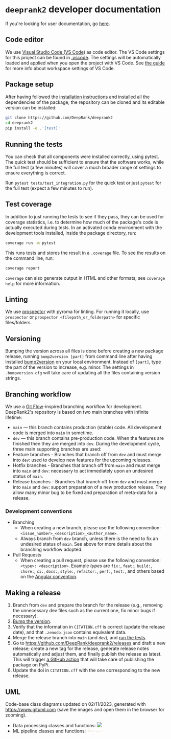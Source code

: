 # `deeprank2` developer documentation

If you're looking for user documentation, go [here](README.md).

## Code editor

We use [Visual Studio Code (VS Code)](https://code.visualstudio.com/) as code editor.
The VS Code settings for this project can be found in [.vscode](.vscode).
The settings will be automatically loaded and applied when you open the project with VS Code.
See [the guide](https://code.visualstudio.com/docs/getstarted/settings) for more info about workspace settings of VS Code.

## Package setup

After having followed the [installation instructions](https://github.com/DeepRank/deeprank2#installation) and installed all the dependencies of the package, the repository can be cloned and its editable version can be installed:

```bash
git clone https://github.com/DeepRank/deeprank2
cd deeprank2
pip install -e .'[test]'
```

## Running the tests

You can check that all components were installed correctly, using pytest.
The quick test should be sufficient to ensure that the software works, while the full test (a few minutes) will cover a much broader range of settings to ensure everything is correct.

Run `pytest tests/test_integration.py` for the quick test or just `pytest` for the full test (expect a few minutes to run).

## Test coverage

In addition to just running the tests to see if they pass, they can be used for coverage statistics, i.e. to determine how much of the package's code is actually executed during tests. In an activated conda environment with the development tools installed, inside the package directory, run:

```bash
coverage run -m pytest
```

This runs tests and stores the result in a `.coverage` file. To see the results on the command line, run:

```bash
coverage report
```

`coverage` can also generate output in HTML and other formats; see `coverage help` for more information.

## Linting

We use [prospector](https://pypi.org/project/prospector/) with pyroma for linting. For running it locally, use `prospector` or `prospector <filepath_or_folderpath>` for specific files/folders.

## Versioning

Bumping the version across all files is done before creating a new package release, running `bump2version [part]` from command line after having installed [bump2version](https://pypi.org/project/bump2version/) on your local environment. Instead of `[part]`, type the part of the version to increase, e.g. minor. The settings in `.bumpversion.cfg` will take care of updating all the files containing version strings.

## Branching workflow

We use a [Git Flow](https://nvie.com/posts/a-successful-git-branching-model/)-inspired branching workflow for development. DeepRank2's repository is based on two main branches with infinite lifetime:
- `main` — this branch contains production (stable) code. All development code is merged into `main` in sometime.
- `dev` — this branch contains pre-production code. When the features are finished then they are merged into `dev`.
During the development cycle, three main supporting branches are used:
- Feature branches - Branches that branch off from `dev` and must merge into `dev`: used to develop new features for the upcoming releases. 
- Hotfix branches - Branches that branch off from `main` and must merge into `main` and `dev`: necessary to act immediately upon an undesired status of `main`.
- Release branches - Branches that branch off from `dev` and must merge into `main` and `dev`: support preparation of a new production release. They allow many minor bug to be fixed and preparation of meta-data for a release.

### Development conventions 

- Branching
  - When creating a new branch, please use the following convention: `<issue_number>_<description>_<author_name>`.
  - Always branch from `dev` branch, unless there is the need to fix an undesired status of `main`. See above for more details about the branching workflow adopted. 
- Pull Requests
  - When creating a pull request, please use the following convention: `<type>: <description>`. Example _types_ are `fix:`, `feat:`, `build:`, `chore:`, `ci:`, `docs:`, `style:`, `refactor:`, `perf:`, `test:`, and others based on the [Angular convention](https://github.com/angular/angular/blob/22b96b9/CONTRIBUTING.md#-commit-message-guidelines).

## Making a release 

1. Branch from `dev` and prepare the branch for the release (e.g., removing the unnecessary dev files such as the current one, fix minor bugs if necessary).
2. [Bump the version](https://github.com/DeepRank/deeprank2/blob/dev/README.dev.md#versioning). 
3. Verify that the information in `CITATION.cff` is correct (update the release date), and that `.zenodo.json` contains equivalent data.
5. Merge the release branch into `main` (and `dev`), and [run the tests](https://github.com/DeepRank/deeprank2/blob/dev/README.dev.md#running-the-tests).
6. Go to https://github.com/DeepRank/deeprank2/releases and draft a new release; create a new tag for the release, generate release notes automatically and adjust them, and finally publish the release as latest. This will trigger [a GitHub action](https://github.com/DeepRank/deeprank2/actions/workflows/release.yml) that will take care of publishing the package on PyPi.
7. Update the doi in `CITATION.cff` with the one corresponding to the new release. 

## UML

Code-base class diagrams updated on 02/11/2023, generated with https://www.gituml.com (save the images and open them in the browser for zooming).
- Data processing classes and functions: <img src="./tests/utils/uml_data_processing.svg" width="50">
- ML pipeline classes and functions: <img src="./tests/utils/uml_training.svg" width="50">
